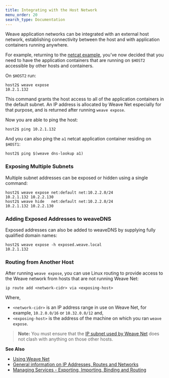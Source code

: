 ```yaml
---
title: Integrating with the Host Network
menu_order: 20
search_type: Documentation
---
```


Weave application networks can be integrated with an external host network, establishing connectivity between the host and with application containers running anywhere.

For example, returning to the [netcat example](/site/using-weave.md), you’ve now decided that you need to have the application containers that are running on `$HOST2` accessible by other hosts and containers. 

On `$HOST2` run:

    host2$ weave expose
    10.2.1.132

This command grants the host access to all of the application containers in the default subnet. An IP address is allocated by Weave Net especially for that purpose, and is returned after running `weave expose`. 

Now you are able to ping the host:

    host2$ ping 10.2.1.132

And you can also ping the `a1` netcat application container residing on `$HOST1`:

    host2$ ping $(weave dns-lookup a1)

### Exposing Multiple Subnets

Multiple subnet addresses can be exposed or hidden using a single command:

    host2$ weave expose net:default net:10.2.2.0/24
    10.2.1.132 10.2.2.130
    host2$ weave hide   net:default net:10.2.2.0/24
    10.2.1.132 10.2.2.130

### Adding Exposed Addresses to weaveDNS

Exposed addresses can also be added to weaveDNS by supplying fully qualified domain names:

    host2$ weave expose -h exposed.weave.local
    10.2.1.132

### <a name="routing"></a>Routing from Another Host

After running `weave expose`, you can use Linux routing to provide
access to the Weave network from hosts that are not running Weave Net:

    ip route add <network-cidr> via <exposing-host>

Where,

 * `<network-cidr>` is an IP address range in use on Weave Net,
for example,  `10.2.0.0/16` or `10.32.0.0/12` and,
 * `<exposing-host>` is the address of the machine on which you ran `weave expose`.

>**Note:** You must ensure that the [IP subnet used by Weave
Net](/site/ipam.md#range) does not clash with anything on those other
hosts.


**See Also**

 * [Using Weave Net](/site/using-weave.md)
 * [General information on IP Addresses, Routes and Networks](/site/concepts/ip-addresses.md)
 * [Managing Services - Exporting, Importing, Binding and Routing](/site/using-weave/service-management.md)
